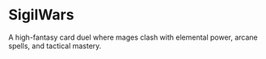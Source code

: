 # SigilWars
A high-fantasy card duel where mages clash with elemental power, arcane spells, and tactical mastery.
